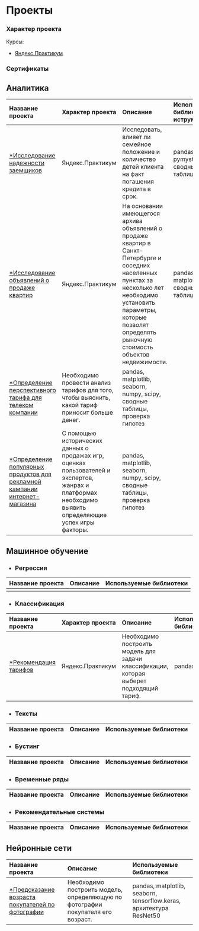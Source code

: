 # Проекты
### Характер проекта
Курсы:
- [Яндекс.Практикум](https://praktikum.yandex.ru/data-scientist)

### Сертификаты

## Аналитика
|Название проекта|Характер проекта|Описание|Используемые библиотеки и иструменты|
|:---------------|:-------|:-------|:---------------------|
|[\*Исследование надежности заемщиков][1]|Яндекс.Практикум|Исследовать, влияет ли семейное положение и количество детей клиента на факт погашения кредита в срок.|pandas, pymystem3, сводные таблицы|
|[\*Исследование объявлений о продаже квартир][2]|Яндекс.Практикум|На основании имеющегося архива объявлений о продаже квартир в Санкт-Петербурге и соседних населенных пунктах за несколько лет необходимо установить параметры, которые позволят определять рыночную стоимость объектов недвижимости.|pandas, matplotlib, сводные таблицы|
|[\*Определение перспективного тарифа для телеком компании][3]|Необходимо провести анализ тарифов для того, чтобы выяснить, какой тариф приносит больше денег.|pandas, matplotlib, seaborn, numpy, scipy, сводные таблицы, проверка гипотез|
|[\*Определение популярных продуктов для рекламной кампании интернет-магазина][4]|С помощью исторических данных о продажах игр, оценках пользователей и экспертов, жанрах и платформах необходимо выявить определяющие успех игры факторы.|pandas, matplotlib, seaborn, numpy, scipy, сводные таблицы, проверка гипотез|

## Машинное обучение
- ### Регрессия
|Название проекта|Описание|Используемые библиотеки|
|:---------------|:-------|:---------------------|
||||

- ### Классификация
|Название проекта|Характер проекта|Описание|Используемые библиотеки|
|:-------|:-------|:-------|:-------|
|[\*Рекомендация тарифов][5]|Яндекс.Практикум|Необходимо построить модель для задачи классификации, которая выберет подходящий тариф.|pandas, sklearn|

- ### Тексты
|Название проекта|Описание|Используемые библиотеки|
|:---------------|:-------|:---------------------|

- ### Бустинг
|Название проекта|Описание|Используемые библиотеки|
|:---------------|:-------|:---------------------|

- ### Временные ряды
|Название проекта|Описание|Используемые библиотеки|
|:---------------|:-------|:---------------------|

- ### Рекомендательные системы
|Название проекта|Описание|Используемые библиотеки|
|:---------------|:-------|:---------------------|

## Нейронные сети
|Название проекта|Описание|Используемые библиотеки|
|:---------------|:-------|:---------------------|
|[\*Предсказание возраста покупателей по фотографии](https://github.com/Naykht/DataScienceProjects/tree/master/predict_age_by_photo)|Необходимо построить модель, определяющую по фотографии покупателя его возраст.|pandas, matplotlib, seaborn, tensorflow.keras, архитектура ResNet50|


[1]: https://github.com/Naykht/DataScienceProjects/tree/master/research_reliability_of_borrowers
[2]: https://github.com/Naykht/DataScienceProjects/tree/master/research_ads_realty
[3]: https://github.com/Naykht/DataScienceProjects/tree/master/research_mobile_plans
[4]: https://github.com/Naykht/DataScienceProjects/tree/master/research_game_store
[5]: https://github.com/Naykht/DataScienceProjects/tree/master/mobile_plans_classification
